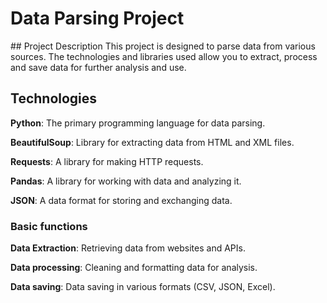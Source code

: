 <h1 class="alygin: center">Data Parsing Project</h1>
## Project Description
This project is designed to parse data from various sources. The technologies and libraries used allow you to extract, process and save data for further analysis and use.

## Technologies
**Python**: The primary programming language for data parsing.

**BeautifulSoup**: Library for extracting data from HTML and XML files.

**Requests**: A library for making HTTP requests.

**Pandas**: A library for working with data and analyzing it.

**JSON**: A data format for storing and exchanging data.

### Basic functions

**Data Extraction**: Retrieving data from websites and APIs.

**Data processing**: Cleaning and formatting data for analysis.

**Data saving**: Data saving in various formats (CSV, JSON, Excel).
